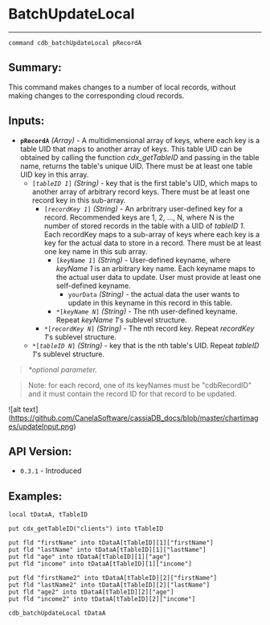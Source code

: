 # BatchUpdateLocal
---
```
command cdb_batchUpdateLocal pRecordA
```
## Summary:
This command makes changes to a number of local records, without making changes to the corresponding cloud records.

## Inputs:
* **`pRecordA`** *(Array)* - A multidimensional array of keys, where each key is a table UID that maps to another array of keys. This table UID can be obtained by calling the function *cdx_getTableID* and passing in the table name, returns the table's unique UID. There must be at least one table UID key in this array.
    * `[`*`tableID 1`*`]` *(String)* - key that is the first table's UID, which maps to another array of arbitrary record keys. There must be at least one record key in this sub-array.
    	* `[`*`recordKey 1`*`]` *(String)* - An arbritrary user-defined key for a record. Recommended keys are 1, 2, ..., N, where N is the number of stored records in the table with a UID of *tableID 1*. Each recordKey maps to a sub-array of keys where each key is a key for the actual data to store in a record. There must be at least one key name in this sub array. 
    		* `[`*`keyName 1`*`]` *(String)* - User-defined keyname, where *keyName 1* is an arbitrary key name. Each keyname maps to the actual user data to update. User must provide at least one self-defined keyname.
    			*  `yourData` *(String)* - the actual data the user wants to update in this keyname in this record in this table.
    		* `*[`*`keyName N`*`]` *(String)* - The nth user-defined keyname. Repeat *keyName 1*'s sublevel structure.
    	* `*[`*`recordKey N`*`]` *(String)* - The nth record key. Repeat *recordKey 1*'s sublevel structure.
    * `*[`*`tableID N`*`]` *(String)* - key that is the nth table's UID. Repeat *tableID 1*'s sublevel structure.

> _*optional parameter._

> Note: for each record, one of its keyNames must be "cdbRecordID" and it must contain the record ID for that record to be updated.

![alt text] (https://github.com/CanelaSoftware/cassiaDB_docs/blob/master/chartimages/updateInput.png)
## API Version:
* `0.3.1` - Introduced

## Examples:
```
local tDataA, tTableID
     
put cdx_getTableID("clients") into tTableID
          
put fld "firstName" into tDataA[tTableID][1]["firstName"]
put fld "lastName" into tDataA[tTableID][1]["lastName"]
put fld "age" into tDataA[tTableID][1]["age"]
put fld "income" into tDataA[tTableID][1]["income"]

put fld "firstName2" into tDataA[tTableID][2]["firstName"]
put fld "lastName2" into tDataA[tTableID][2]["lastName"]
put fld "age2" into tDataA[tTableID][2]["age"]
put fld "income2" into tDataA[tTableID][2]["income"]

cdb_batchUpdateLocal tDataA
```